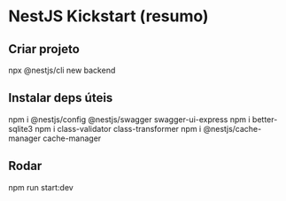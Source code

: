 
# NestJS Kickstart (resumo)

## Criar projeto
npx @nestjs/cli new backend

## Instalar deps úteis
npm i @nestjs/config @nestjs/swagger swagger-ui-express
npm i better-sqlite3
npm i class-validator class-transformer
npm i @nestjs/cache-manager cache-manager

## Rodar
npm run start:dev
